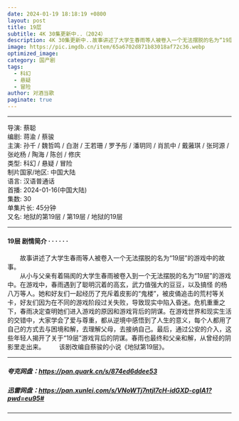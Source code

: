 ```yaml
---
date: 2024-01-19 18:18:19 +0800
layout: post
title: 19层
subtitle: 4K 30集更新中..（2024）
description: 4K 30集更新中..故事讲述了大学生春雨等人被卷入一个无法摆脱的名为“19层”的游戏中的故事。该剧改编自蔡骏的小说《地狱第19层》，从小与父亲有着隔阂的大学生春雨被卷入到一个无法摆脱的名为“19层”的游戏中。在游戏中...
image: https://pic.imgdb.cn/item/65a6702d871b83018af72c36.webp
optimized_image: 
category: 国产剧
tags:
  - 科幻
  - 悬疑
  - 冒险
author: 对酒当歌
paginate: true
---
```


---

导演: 蔡聪  
编剧: 蒋渝 / 蔡骏  
主演: 孙千 / 魏哲鸣 / 白澍 / 王若珊 / 罗予彤 / 潘玥同 / 肖凯中 / 戴蕥琪 / 张珂源 / 张屹杨 / 陶海 / 陈创 / 修庆  
类型: 科幻 / 悬疑 / 冒险  
制片国家/地区: 中国大陆  
语言: 汉语普通话  
首播: 2024-01-16(中国大陆)  
集数: 30  
单集片长: 45分钟  
又名: 地狱的第19层 / 第19层 / 地狱的19层  

---

#### 19层 剧情简介 · · · · · ·

　　故事讲述了大学生春雨等人被卷入一个无法摆脱的名为“19层”的游戏中的故事。  
　　从小与父亲有着隔阂的大学生春雨被卷入到一个无法摆脱的名为“19层”的游戏中。在游戏中，春雨遇到了聪明沉着的高玄，武力值强大的豆豆，以及搞怪 的杨八万等人。她和好友们一起经历了充斥着皮影的“鬼楼”，被皮俑追击的荒村等关卡，好友们因为在不同的游戏阶段过关失败，导致现实中陷入昏迷。危机重重之下，春雨决定查明她们进入游戏的原因和游戏背后的阴谋。在游戏世界和现实生活的交错中，大家学会了爱与尊重，都从逆境中感悟到了人生的意义，每个人都用了自己的方式去与困境和解，去理解父母，去接纳自己。最后，通过公安的介入，这些年轻人揭开了关于“19层”游戏背后的阴谋。春雨也最终和父亲和解，从曾经的阴影里走出来。
　　该剧改编自蔡骏的小说《地狱第19层》。  

---

##### 夸克网盘：<https://pan.quark.cn/s/874ed6ddee53>

##### 迅雷网盘：<https://pan.xunlei.com/s/VNoWTj7ntjl7cH-idGXD-cgIA1?pwd=eu95#>

---
